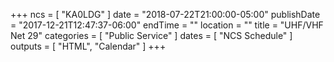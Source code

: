 +++
ncs = [ "KA0LDG" ]
date = "2018-07-22T21:00:00-05:00"
publishDate = "2017-12-21T12:47:37-06:00"
endTime = ""
location = ""
title = "UHF/VHF Net 29"
categories = [ "Public Service" ]
dates = [ "NCS Schedule" ]
outputs = [ "HTML", "Calendar" ]
+++

